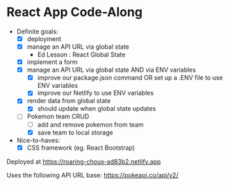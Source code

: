 # React App Code-Along

- Definite goals:
    - [x] deployment
    - [x] manage an API URL via global state
        - Ed Lesson : React Global State
    - [x] implement a form
    - [x] manage an API URL via global state AND via ENV variables
		- [x] improve our package.json command OR set up a .ENV file to use ENV variables
		- [x] improve our Netlify to use ENV variables 
	- [x] render data from global state 
		- [x] should update when global state updates
    - [ ] Pokemon team CRUD
        - [ ] add and remove pokemon from team
        - [x] save team to local storage
- Nice-to-haves:
    - [x] CSS framework (eg. React Bootstrap)

Deployed at https://roaring-choux-ad83b2.netlify.app

Uses the following API URL base:
https://pokeapi.co/api/v2/
